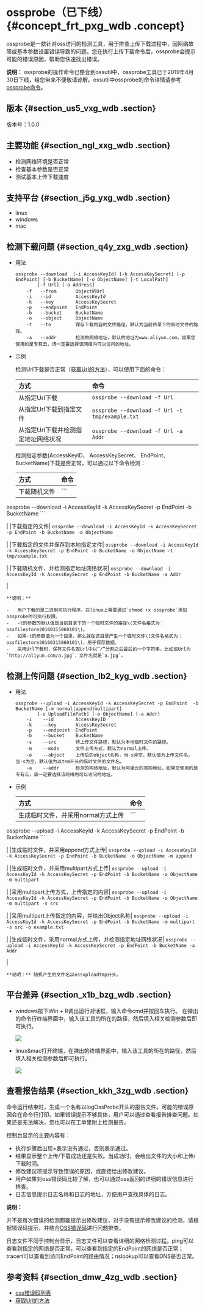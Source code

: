 # ossprobe（已下线） {#concept_frt_pxg_wdb .concept}

ossprobe是一款针对oss访问的检测工具，用于排查上传下载过程中，因网络故障或基本参数设置错误导致的问题。您在执行上传下载命令后，ossprobe会提示可能的错误原因，帮助您快速找出错误。

**说明：** ossprobe的操作命令已整合到ossutil中，ossprobe工具已于2019年4月30日下线，给您带来不便敬请谅解。ossutil中ossprobe的命令详情请参考[ossprobe命令](cn.zh-CN/常用工具/命令行工具ossutil/有关Bucket的命令.md#section_njd_yzz_zgb)。

## 版本 {#section_us5_vxg_wdb .section}

版本号：1.0.0

## 主要功能 {#section_ngl_xxg_wdb .section}

-   检测网络环境是否正常
-   检查基本参数是否正常
-   测试基本上传下载速度

## 支持平台 {#section_j5g_yxg_wdb .section}

-   linux
-   windows
-   mac

## 检测下载问题 {#section_q4y_zxg_wdb .section}

-   用法

    ```
    ossprobe --download  [-i AccessKeyId] [-k AccessKeySecret] [-p EndPoint] [-b BucketName] [-o ObjectName] [-t LocalPath]  
            [-f Url] [-a Address]
        -f   --from       Object的Url
        -i   --id         AccessKeyId
        -k   --key        AccessKeySecret
        -p   --endpoint   EndPoint
        -b   --bucket     BucketName
        -o   --object     ObjectName
        -t   --to         保存下载内容的文件路径，默认为当前目录下的临时文件的路径。
        -a   --addr       检测的网络地址，默认的地址为www.aliyun.com，如果您使用的是专有云，请一定要选择该网络内可以访问的地址。
    ```

-   示例

    检测Url下载是否正常（[获取Url的方法](../../../../cn.zh-CN/快速入门/下载文件.md#)），可以使用下面的命令：

    |方式|命令|
    |:-|:-|
    |从指定Url下载|`ossprobe --download -f Url`|
    |从指定Url下载到指定文件|`ossprobe --download -f Url -t tmp/example.txt`|
    |从指定Url下载并检测指定地址网络状况|`ossprobe --download -f Url -a Addr`|

    检测指定参数\(AccessKeyID、 AccessKeySecret、 EndPoint、BucketName\)下载是否正常，可以通过以下命令检测：

    |方式|命令|
    |:-|:-|
    |下载随机文件|     ```
ossprobe --download -i AccessKeyId -k AccessKeySecret -p EndPoint -b
              BucketName
    ```

 |
    |下载指定的文件|     ```
ossprobe --download -i AccessKeyId -k AccessKeySecret -p EndPoint -b BucketName -o
              ObjectName
    ```

 |
    |下载指定的文件并保存到本地指定文件|     ```
ossprobe --download -i AccessKeyId -k AccessKeySecret -p EndPoint -b BucketName -o
              ObjectName -t tmp/example.txt
    ```

 |
    |下载随机文件、并检测指定地址网络状况|     ```
ossprobe --download -i AccessKeyId -k AccessKeySecret -p EndPoint -b BucketName -a
              Addr
    ```

 |

    **说明：** 

    -   用户下载的是二进制可执行程序，在linux上需要通过`chmod +x ossprobe`添加ossprobe的可执行权限。
    -   -t的参数的默认值是当前目录下的一个临时文件的路径\(文件名格式为：ossfilestore20160315060101\)。
    -   如果-t的参数值为一个目录，那么就在该目录产生一个临时文件\(文件名格式为：ossfilestore20160315060101\)，用于保存数据。
    -   采用Url下载时，保存文件名取Url中以“/”分割之后最后的一个字符串，比如说Url为`http://aliyun.com/a.jpg`，文件名就是`a.jpg`。

## 检测上传问题 {#section_lb2_kyg_wdb .section}

-   用法

    ```
    ossprobe --upload -i AccessKeyId -k AccessKeySecret -p EndPoint  -b BucketName [-m normal|append|multipart]  
            [-s UploadFilePath] [-o ObjectName] [-a Addr]
        -i    --id        AccessKeyID
        -k    --key       AccessKeySecret
        -p    --endpoint  EndPoint
        -b    --bucket    BucketName
        -s    --src       待上传文件路径，默认为本地临时文件的路径。
        -m    --mode      文件上传方式，默认为normal上传。
        -o    --object    上传后的object名称，当-s非空，默认值为上传文件名。当-s为空，默认值为以tem开头的临时文件的文件名。
        -a    --addr      检测的网络地址，默认为阿里云的官网地址，如果您使用的是专有云，请一定要选择该网络内可以访问的地址。
    ```

-   示例

    |方式|命令|
    |:-|:-|
    |生成临时文件，并采用normal方式上传|     ```
ossprobe --upload -i AccessKeyId -k AccessKeySecret -p EndPoint -b
            BucketName
    ```

 |
    |生成临时文件，并采用append方式上传|     ```
ossprobe --upload -i AccessKeyId -k AccessKeySecret -p EndPoint -b BucketName -o
              ObjectName -m append
    ```

 |
    |生成临时文件，并采用multipart方式上传|     ```
ossprobe --upload -i AccessKeyId -k AccessKeySecret -p EndPoint -b BucketName -o
              ObjectName -m multipart
    ```

 |
    |采用multipart上传方式，上传指定的内容|     ```
ossprobe --upload -i AccessKeyId -k AccessKeySecret -p EndPoint -b BucketName -o
              ObjectName -m multipart -s src
    ```

 |
    |采用multipart上传指定的内容，并给出Object名称|     ```
ossprobe --upload -i AccessKeyId -k AccessKeySecret -p EndPoint -b BucketName -m
              multipart -s src -o example.txt
    ```

 |
    |生成临时文件，采用normal方式上传，并检测指定地址网络状况|     ```
ossprobe --upload -i AccessKeyId -k AccessKeySecret -p EndPoint -b BucketName -a
              Addr
    ```

 |

    **说明：** 随机产生的文件名以ossuploadtmp开头。


## 平台差异 {#section_x1b_bzg_wdb .section}

-   windows按下Win + R调出运行对话框，输入命令cmd并按回车执行。 在弹出的命令行终端界面中，输入该工具的所在的路径，然后填入相关检测参数后即可执行。

    ![](http://static-aliyun-doc.oss-cn-hangzhou.aliyuncs.com/assets/img/4879/15565949372981_zh-CN.jpg)

-   linux&mac打开终端，在弹出的终端界面中，输入该工具的所在的路径，然后填入相关检测参数后即可执行。

    ![](http://static-aliyun-doc.oss-cn-hangzhou.aliyuncs.com/assets/img/4879/15565949372982_zh-CN.jpg)


## 查看报告结果 {#section_kkh_3zg_wdb .section}

命令运行结束时，生成一个名称以logOssProbe开头的报告文件。可能的错误原因会在命令行打印。如果错误提示不够具体，用户可以通过查看报告排查问题。如果还是无法解决，您也可以在工单里附上检测报告。

控制台显示的主要内容有：

-   执行步骤后出现×表示没有通过，否则表示通过。
-   结果显示整个上传/下载成功还是失败。当成功时，会给出文件的大小和上传/下载时间。
-   修改建议项提示导致错误的原因，或直接给出修改建议。
-   用户如果对oss错误码比较了解，也可以通过oss返回的详细的错误信息进行排查。
-   日志信息提示日志名称和日志的地址，方便用户查找具体的日志。

**说明：** 

并不是每次错误的检测都能提示出修改建议，对于没有提示修改建议的检测，请根据错误码提示，并结合[OSS错误码](https://help.aliyun.com/document_detail/32157.html)进行问题排查。

日志文件不同于控制台显示，日志文件可以查看详细的网络检测过程。ping可以查看到指定的网络是否正常，可以查看到指定的EndPoint的网络是否正常；tracert可以查看到访问EndPoint的路由情况；nslookup可以查看DNS是否正常。

## 参考资料 {#section_dmw_4zg_wdb .section}

-   [oss错误码列表](https://help.aliyun.com/document_detail/32157.html)
-   [获取Url的方法](../../../../cn.zh-CN/快速入门/下载文件.md#)

